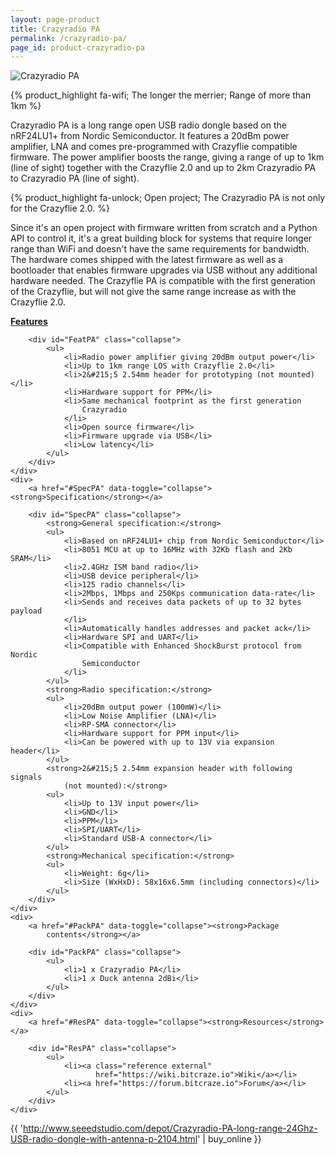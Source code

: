 ```yaml
---
layout: page-product
title: Crazyradio PA
permalink: /crazyradio-pa/
page_id: product-crazyradio-pa
---
```


<img class="pp-main-image-wide"
     src="/images/crazyradio-pa.png" alt="Crazyradio PA"/>
     
{% product_highlight 
fa-wifi;
The longer the merrier;
Range of more than 1km
%}

Crazyradio PA is a long range open USB radio dongle based on the
nRF24LU1+ from Nordic Semiconductor. It features a 20dBm power
amplifier, LNA and comes pre-programmed with Crazyflie compatible
firmware. The power amplifier boosts the range, giving a range of up to
1km (line of sight) together with the Crazyflie 2.0 and up to 2km
Crazyradio PA to Crazyradio PA (line of sight).

{% product_highlight 
fa-unlock;
Open project;
The Crazyradio PA is not only for the Crazyflie 2.0.
%}

Since it's an open project with firmware written from scratch and
a Python API to control it, it's a great building block for systems
that require longer range than WiFi and doesn't have the same
requirements for bandwidth. The hardware comes shipped with the latest
firmware as well as a bootloader that enables firmware upgrades via USB
without any additional hardware needed. The Crazyflie PA is compatible
with the first generation of the Crazyflie, but will not give the same
range increase as with the Crazyflie 2.0.

<div class="pp-specs">
    <div>
        <a href="#FeatPA" data-toggle="collapse"><strong>Features</strong></a>

        <div id="FeatPA" class="collapse">
            <ul>
                <li>Radio power amplifier giving 20dBm output power</li>
                <li>Up to 1km range LOS with Crazyflie 2.0</li>
                <li>2&#215;5 2.54mm header for prototyping (not mounted)</li>
                <li>Hardware support for PPM</li>
                <li>Same mechanical footprint as the first generation
                    Crazyradio
                </li>
                <li>Open source firmware</li>
                <li>Firmware upgrade via USB</li>
                <li>Low latency</li>
            </ul>
        </div>
    </div>
    <div>
        <a href="#SpecPA" data-toggle="collapse"><strong>Specification</strong></a>

        <div id="SpecPA" class="collapse">
            <strong>General specification:</strong>
            <ul>
                <li>Based on nRF24LU1+ chip from Nordic Semiconductor</li>
                <li>8051 MCU at up to 16MHz with 32Kb flash and 2Kb SRAM</li>
                <li>2.4GHz ISM band radio</li>
                <li>USB device peripheral</li>
                <li>125 radio channels</li>
                <li>2Mbps, 1Mbps and 250Kps communication data-rate</li>
                <li>Sends and receives data packets of up to 32 bytes payload
                </li>
                <li>Automatically handles addresses and packet ack</li>
                <li>Hardware SPI and UART</li>
                <li>Compatible with Enhanced ShockBurst protocol from Nordic
                    Semiconductor
                </li>
            </ul>
            <strong>Radio specification:</strong>
            <ul>
                <li>20dBm output power (100mW)</li>
                <li>Low Noise Amplifier (LNA)</li>
                <li>RP-SMA connector</li>
                <li>Hardware support for PPM input</li>
                <li>Can be powered with up to 13V via expansion header</li>
            </ul>
            <strong>2&#215;5 2.54mm expansion header with following signals
                (not mounted):</strong>
            <ul>
                <li>Up to 13V input power</li>
                <li>GND</li>
                <li>PPM</li>
                <li>SPI/UART</li>
                <li>Standard USB-A connector</li>
            </ul>
            <strong>Mechanical specification:</strong>
            <ul>
                <li>Weight: 6g</li>
                <li>Size (WxHxD): 58x16x6.5mm (including connectors)</li>
            </ul>
        </div>
    </div>
    <div>
        <a href="#PackPA" data-toggle="collapse"><strong>Package
            contents</strong></a>

        <div id="PackPA" class="collapse">
            <ul>
                <li>1 x Crazyradio PA</li>
                <li>1 x Duck antenna 2dBi</li>
            </ul>
        </div>
    </div>
    <div>
        <a href="#ResPA" data-toggle="collapse"><strong>Resources</strong></a>

        <div id="ResPA" class="collapse">
            <ul>
                <li><a class="reference external"
                       href="https://wiki.bitcraze.io">Wiki</a></li>
                <li><a href="https://forum.bitcraze.io">Forum</a></li>
            </ul>
        </div>
    </div>
</div>

{{ 'http://www.seeedstudio.com/depot/Crazyradio-PA-long-range-24Ghz-USB-radio-dongle-with-antenna-p-2104.html' | buy_online }}
